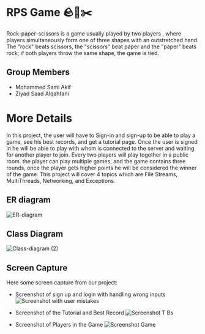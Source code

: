 #  RPS Game 🪨📃✂️
 Rock-paper-scissors is a game usually played by two players , where players simultaneously form one of three shapes with an outstretched hand. 
The "rock" beats scissors, the "scissors" beat paper and the "paper" beats rock; if both players throw the same shape, the game is tied.
## Group Members
- Mohammed Sami Akif
- Ziyad Saad Alqahtani

#  More Details
In this project, the user will have to Sign-in and sign-up to be able to play a game, see his best records, and get a tutorial page. 
Once the user is signed in he will be able to play with whom is connected to the server and waiting for another player to join.
Every two players will play together in a public room. the player can play multiple games, and the game contains three rounds, 
once the player gets higher points he will be considered the winner of the game. This project will cover 4 topics which are File Streams, 
MultiThreads, Networking, and Exceptions.  



## ER diagram
![ER-diagram](https://user-images.githubusercontent.com/98517446/200435200-e54421b0-d691-434c-874c-8e79a9b396bb.png)

## Class Diagram
![Class-diagram (2)](https://user-images.githubusercontent.com/98517446/201708240-124bb891-57e5-4f3a-b2d4-81c7c6c6c565.png)

## Screen Capture
Here some screen capture from our project:

- Screenshot of sign up and login with handling wrong inputs
![Screenshot with user mistakes](https://user-images.githubusercontent.com/98517446/202233337-a0738a48-89ad-4c96-85f5-d1e187857ac1.png)

- Screenshot of the Tutorial and Best Record
![Screenshot T Bs](https://user-images.githubusercontent.com/98517446/202233768-4837751d-6e58-42b9-8809-80dbba11cc28.png)

- Screenshot of Players in the Game
![Screenshot Game](https://user-images.githubusercontent.com/98517446/202234286-79c14d19-4f92-4d87-880c-4d6b599c76b7.png)



